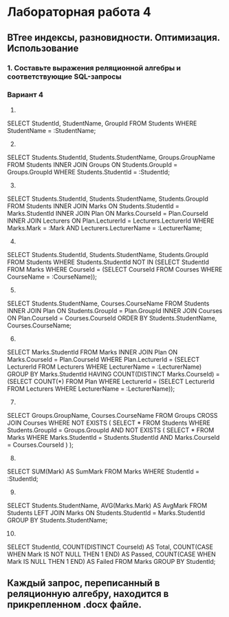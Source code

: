 # Лабораторная работа 4
## BTree индексы, разновидности. Оптимизация. Использование
### 1.	Составьте выражения реляционной алгебры и соответствующие SQL-запросы
### Вариант 4

1.
SELECT StudentId, StudentName, GroupId
FROM Students
WHERE StudentName = :StudentName;

2.
SELECT Students.StudentId, Students.StudentName, Groups.GroupName
FROM Students
INNER JOIN Groups ON Students.GroupId = Groups.GroupId
WHERE Students.StudentId = :StudentId;

3.
SELECT Students.StudentId, Students.StudentName, Students.GroupId
FROM Students
INNER JOIN Marks ON Students.StudentId = Marks.StudentId
INNER JOIN Plan ON Marks.CourseId = Plan.CourseId
INNER JOIN Lecturers ON Plan.LecturerId = Lecturers.LecturerId
WHERE Marks.Mark = :Mark
AND Lecturers.LecturerName = :LecturerName;

4.
SELECT Students.StudentId, Students.StudentName, Students.GroupId
FROM Students
WHERE Students.StudentId NOT IN (SELECT StudentId FROM Marks WHERE CourseId = (SELECT CourseId FROM Courses WHERE CourseName = :CourseName));

5.
SELECT Students.StudentName, Courses.CourseName
FROM Students
INNER JOIN Plan ON Students.GroupId = Plan.GroupId
INNER JOIN Courses ON Plan.CourseId = Courses.CourseId
ORDER BY Students.StudentName, Courses.CourseName;

6.
SELECT Marks.StudentId
FROM Marks
INNER JOIN Plan ON Marks.CourseId = Plan.CourseId
WHERE Plan.LecturerId = (SELECT LecturerId FROM Lecturers WHERE LecturerName = :LecturerName)
GROUP BY Marks.StudentId
HAVING COUNT(DISTINCT Marks.CourseId) = (SELECT COUNT(*) FROM Plan WHERE LecturerId = (SELECT LecturerId FROM Lecturers WHERE LecturerName = :LecturerName));

7.
SELECT Groups.GroupName, Courses.CourseName
FROM Groups
CROSS JOIN Courses
WHERE NOT EXISTS (
    SELECT *
    FROM Students
    WHERE Students.GroupId = Groups.GroupId
    AND NOT EXISTS (
        SELECT *
        FROM Marks
        WHERE Marks.StudentId = Students.StudentId
        AND Marks.CourseId = Courses.CourseId
    )
);

8.
SELECT SUM(Mark) AS SumMark
FROM Marks
WHERE StudentId = :StudentId;

9.
SELECT Students.StudentName, AVG(Marks.Mark) AS AvgMark
FROM Students
LEFT JOIN Marks ON Students.StudentId = Marks.StudentId
GROUP BY Students.StudentName;

10.
SELECT StudentId, 
       COUNT(DISTINCT CourseId) AS Total,
       COUNT(CASE WHEN Mark IS NOT NULL THEN 1 END) AS Passed,
       COUNT(CASE WHEN Mark IS NULL THEN 1 END) AS Failed
FROM Marks
GROUP BY StudentId;



## Каждый запрос, переписанный в реляционную алгебру, находится в прикрепленном .docx файле.



